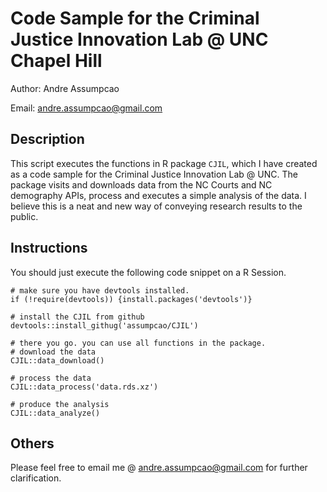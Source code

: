 # Code Sample for the Criminal Justice Innovation Lab @ UNC Chapel Hill

Author: Andre Assumpcao

Email: andre.assumpcao@gmail.com

## Description

This script executes the functions in R package `CJIL`, which I have created
as a code sample for the Criminal Justice Innovation Lab @ UNC. The package
visits and downloads data from the NC Courts and NC demography APIs, process
and executes a simple analysis of the data. I believe this is a neat and new way of conveying research results to the public.

## Instructions

You should just execute the following code snippet on a R Session.

```{r}
# make sure you have devtools installed.
if (!require(devtools)) {install.packages('devtools')}

# install the CJIL from github
devtools::install_githug('assumpcao/CJIL')

# there you go. you can use all functions in the package.
# download the data
CJIL::data_download()

# process the data
CJIL::data_process('data.rds.xz')

# produce the analysis
CJIL::data_analyze()
```

## Others

Please feel free to email me @ andre.assumpcao@gmail.com for further clarification.
